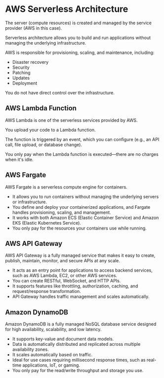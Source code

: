 # AWS Serverless Architecture

The server (compute resources) is created and managed by the service provider (AWS in this case).

Serverless architecture allows you to build and run applications without managing the underlying infrastructure.

AWS is responsible for provisioning, scaling, and maintenance, including:

- Disaster recovery
- Security
- Patching
- Updates
- Deployment

You do not have direct control over the infrastructure.

## AWS Lambda Function
AWS Lambda is one of the serverless services provided by AWS.

You upload your code to a Lambda function.

The function is triggered by an event, which you can configure (e.g., an API call, file upload, or database change).

You only pay when the Lambda function is executed—there are no charges when it's idle. 

## AWS Fargate

AWS Fargate is a serverless compute engine for containers.

- It allows you to run containers without managing the underlying servers or infrastructure.
- You define and deploy your containerized applications, and Fargate handles provisioning, scaling, and management.
- It works with both Amazon ECS (Elastic Container Service) and Amazon EKS (Elastic Kubernetes Service).
- You only pay for the resources your containers use while running.

## AWS API Gateway

AWS API Gateway is a fully managed service that makes it easy to create, publish, maintain, monitor, and secure APIs at any scale.

- It acts as an entry point for applications to access backend services, such as AWS Lambda, EC2, or other AWS services.
- You can create RESTful, WebSocket, and HTTP APIs.
- It supports features like throttling, authorization, caching, and request/response transformation.
- API Gateway handles traffic management and scales automatically.

## Amazon DynamoDB

Amazon DynamoDB is a fully managed NoSQL database service designed for high availability, scalability, and low latency.

- It supports key-value and document data models.
- Data is automatically distributed and replicated across multiple availability zones.
- It scales automatically based on traffic.
- Ideal for use cases requiring millisecond response times, such as real-time applications, IoT, or gaming.
- You only pay for the read/write throughput and storage you use.

